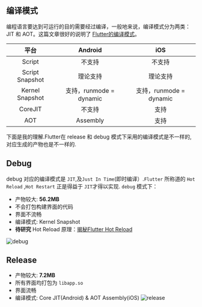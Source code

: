 ## 编译模式
编程语言要达到可运行的目的需要经过编译，一般地来说，编译模式分为两类：JIT 和 AOT。这篇文章很好的说明了 [Flutter的编译模式](https://www.itcodemonkey.com/article/7077.html)。

|平台|Android|iOS|
|:--:|:--:|:--:|
|Script|不支持|不支持|
|Script Snapshot|理论支持|理论支持|
|Kernel Snapshot|支持，runmode = dynamic|支持，runmode = dynamic|
|CoreJIT|不支持|支持|
|AOT|Assembly|支持|支持|

下面是我的理解.Flutter在 release 和 debug 模式下采用的编译模式是不一样的,对应生成的产物也是不一样的.

## Debug
debug 对应的编译模式是 `JIT`,及`Just In Time`(即时编译）.`Flutter` 所称道的 `Hot Reload` ,`Hot Restart` 正是得益于 `JIT`才得以实现. `debug` 模式下：
- 产物较大: **56.2MB**
- 不会打包构建界面的代码
- 界面不流畅
- 编译模式: Kernel Snapshot
- **待研究** Hot Reload 原理：[揭秘Flutter Hot Reload](https://www.jianshu.com/p/69c96cefc810)

![debug](/assets/img/debug.png)
## Release
- 产物较大: **7.2MB**
- 所有界面均打包为 `libapp.so`
- 界面流畅
- 编译模式: Core JIT(Android) & AOT Assembly(iOS)
![release](/assets/img/release.png)
